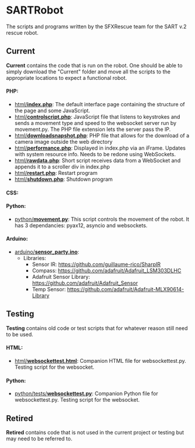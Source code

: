 # SARTRobot
The scripts and programs written by the SFXRescue team for the SART v.2 rescue robot.
## Current
**Current** contains the code that is run on the robot. One should be able to simply download the "Current" folder and move all the scripts to the appropriate locations to expect a functional robot.
#### PHP:
- [html/**index.php**](current/html/index.php): The default interface page containing the structure of the page and some JavaScript.
- [html/**controlscript.php**](current/html/controlscript.php): JavaScript file that listens to keystrokes and sends a movement type and speed to the websocket server run by movement.py. The PHP file extension lets the server pass the IP.
- [html/**downloadsnapshot.php**](current/html/downloadsnapshot.php): PHP file that allows for the download of a camera image outside the web directory
- [html/**performance.php**](current/html/performance.php): Displayed in index.php via an iFrame. Updates with system resource info. Needs to be redone using WebSockets.
- [html/**rawdata.php**](current/html/rawdata.php): Short script receives data from a WebSocket and appends it to a scroller div in index.php
- [html/**restart.php**](current/html/restart.php): Restart program
- [html/**shutdown.php**](current/html/shutdown.php): Shutdown program
#### CSS:
#### Python:
- [python/**movement.py**](current/python/movement.py): This script controls the movement of the robot. It has 3 dependancies: pyax12, asyncio and websockets.
#### Arduino:
- [arduino/**sensor_party.ino**](current/arduino/sensor_party.ino):
    - Libraries:
	    - Sensor IR: https://github.com/guillaume-rico/SharpIR
		- Compass: https://github.com/adafruit/Adafruit_LSM303DLHC
		- Adafruit Sensor Library: https://github.com/adafruit/Adafruit_Sensor
		- Temp Sensor: https://github.com/adafruit/Adafruit-MLX90614-Library
## Testing
**Testing** contains old code or test scripts that for whatever reason still need to be used.
#### HTML:
- [html/**websockettest.html**](testing/html/websockettest.html): Companion HTML file for websockettest.py. Testing script for the websocket.
#### Python:
- [python/tests/**websockettest.py**](testing/python/tests/websockettest.py): Companion Python file for websockettest.py. Testing script for the websocket.

## Retired
**Retired** contains code that is not used in the current project or testing but may need to be referred to.

